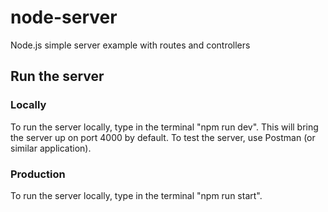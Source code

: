 # node-server
Node.js simple server example with routes and controllers

## Run the server
### Locally
To run the server locally, type in the terminal "npm run dev".
This will bring the server up on port 4000 by default.
To test the server, use Postman (or similar application).

### Production
To run the server locally, type in the terminal "npm run start".
